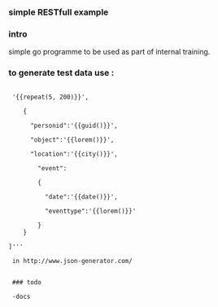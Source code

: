 ### simple RESTfull example


### intro


simple go programme to be used as part of internal training.


### to generate test data use :


```[
  
 '{{repeat(5, 200)}}',

	{	

      "personid":'{{guid()}}',

      "object":'{{lorem()}}',

      "location":'{{city()}}',

		"event":

		{

          "date":'{{date()}}',

          "eventtype":'{{lorem()}}'

		}
	}
	
]'''

 in http://www.json-generator.com/


 ### todo

 -docs